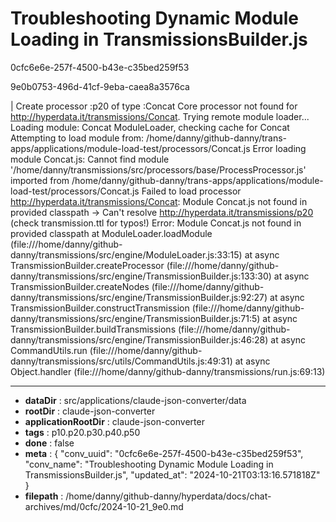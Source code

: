 # Troubleshooting Dynamic Module Loading in TransmissionsBuilder.js

0cfc6e6e-257f-4500-b43e-c35bed259f53

9e0b0753-496d-41cf-9eba-caea8a3576ca

| Create processor :p20 of type :Concat
Core processor not found for http://hyperdata.it/transmissions/Concat. Trying remote module loader...
Loading module: Concat
ModuleLoader, checking cache for Concat
Attempting to load module from: /home/danny/github-danny/trans-apps/applications/module-load-test/processors/Concat.js
Error loading module Concat.js: Cannot find module '/home/danny/transmissions/src/processors/base/ProcessProcessor.js' imported from /home/danny/github-danny/trans-apps/applications/module-load-test/processors/Concat.js
Failed to load processor http://hyperdata.it/transmissions/Concat: Module Concat.js not found in provided classpath
-> Can't resolve http://hyperdata.it/transmissions/p20 (check transmission.ttl for typos!)
Error: Module Concat.js not found in provided classpath
    at ModuleLoader.loadModule (file:///home/danny/github-danny/transmissions/src/engine/ModuleLoader.js:33:15)
    at async TransmissionBuilder.createProcessor (file:///home/danny/github-danny/transmissions/src/engine/TransmissionBuilder.js:133:30)
    at async TransmissionBuilder.createNodes (file:///home/danny/github-danny/transmissions/src/engine/TransmissionBuilder.js:92:27)
    at async TransmissionBuilder.constructTransmission (file:///home/danny/github-danny/transmissions/src/engine/TransmissionBuilder.js:71:5)
    at async TransmissionBuilder.buildTransmissions (file:///home/danny/github-danny/transmissions/src/engine/TransmissionBuilder.js:46:28)
    at async CommandUtils.run (file:///home/danny/github-danny/transmissions/src/utils/CommandUtils.js:49:31)
    at async Object.handler (file:///home/danny/github-danny/transmissions/run.js:69:13)

---

* **dataDir** : src/applications/claude-json-converter/data
* **rootDir** : claude-json-converter
* **applicationRootDir** : claude-json-converter
* **tags** : p10.p20.p30.p40.p50
* **done** : false
* **meta** : {
  "conv_uuid": "0cfc6e6e-257f-4500-b43e-c35bed259f53",
  "conv_name": "Troubleshooting Dynamic Module Loading in TransmissionsBuilder.js",
  "updated_at": "2024-10-21T03:13:16.571818Z"
}
* **filepath** : /home/danny/github-danny/hyperdata/docs/chat-archives/md/0cfc/2024-10-21_9e0.md